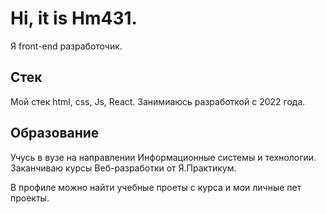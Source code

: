 # Hi, it is Hm431.
Я front-end разработочик.
## Стек 
Мой стек html, css, Js, React.
Занимиаюсь разработкой с 2022 года.
## Образование 
Учусь в вузе на направлении Информационные системы и технологии. 
Заканчиваю курсы Веб-разработки от Я.Практикум. 

В профиле можно найти учебные проеты с курса и мои личные пет проекты. 

